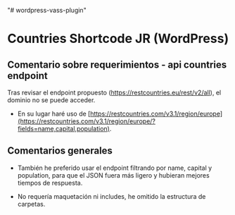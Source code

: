 "# wordpress-vass-plugin" 

# Countries Shortcode JR (WordPress)

## Comentario sobre requerimientos - api countries endpoint
Tras revisar el endpoint propuesto (https://restcountries.eu/rest/v2/all), el dominio no se puede acceder.

* En su lugar haré uso de [https://restcountries.com/v3.1/region/europe](https://restcountries.com/v3.1/region/europe/?fields=name,capital,population). 

## Comentarios generales
* También he preferido usar el endpoint filtrando por name, capital y population, para que el JSON fuera más ligero y hubieran mejores tiempos de respuesta.

* No requería maquetación ni includes, he omitido la estructura de carpetas.